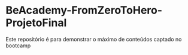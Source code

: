 # BeAcademy-FromZeroToHero-ProjetoFinal
Este repositório é para demonstrar o máximo de conteúdos captado no bootcamp
